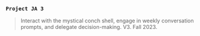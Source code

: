 ### `Project JA 3`
> Interact with the mystical conch shell, engage in weekly conversation prompts, and delegate decision-making. V3. Fall 2023.
